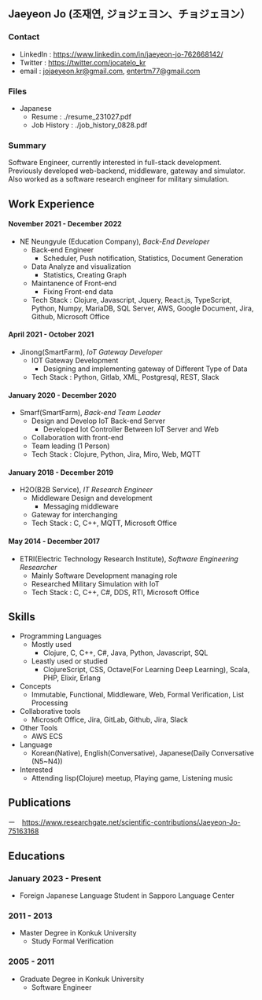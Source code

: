 <!-- 👋 Hi, I’m Jaeyeon Jo. -->

<!---
jaeyeon-jo-kr/jaeyeon-jo-kr is a ✨ special ✨ repository because its `README.md` (this file) appears on your GitHub profile.
You can click the Preview link to take a look at your changes.
--->

## Jaeyeon Jo (조재연, ジョジェヨン、チョジェヨン）

### Contact
- LinkedIn : https://www.linkedin.com/in/jaeyeon-jo-762668142/
- Twitter : https://twitter.com/jocatelo_kr
- email : jojaeyeon.kr@gmail.com, entertm77@gmail.com

### Files
- Japanese
  - Resume : ./resume_231027.pdf
  - Job History : ./job_history_0828.pdf

### Summary 

Software Engineer, currently interested in full-stack development. Previously developed web-backend, middleware, gateway and simulator. Also worked as a software research engineer for military simulation.

## Work Experience

#### November 2021 - December 2022
- NE Neungyule (Education Company), *Back-End Developer*
  - Back-end Engineer
    - Scheduler, Push notification, Statistics, Document Generation
  - Data Analyze and visualization
    - Statistics, Creating Graph
  - Maintanence of Front-end
    - Fixing Front-end data
  - Tech Stack : Clojure, Javascript, Jquery, React.js, TypeScript, Python, Numpy, MariaDB, SQL Server, AWS, Google Document, Jira, Github, Microsoft Office

#### April 2021 - October 2021
- Jinong(SmartFarm), *IoT Gateway Developer*
  - IOT Gateway Development
    - Designing and implementing gateway of Different Type of Data
  - Tech Stack : Python, Gitlab, XML, Postgresql, REST, Slack

#### January 2020 - December 2020 
- Smarf(SmartFarm), *Back-end Team Leader*
  - Design and Develop IoT Back-end Server
    - Developed Iot Controller Between IoT Server and Web
  - Collaboration with front-end
  - Team leading (1 Person)
  - Tech Stack : Clojure, Python, Jira, Miro, Web, MQTT

#### January 2018 - December 2019
- H2O(B2B Service), *IT Research Engineer*
  - Middleware Design and development
    - Messaging middleware  
  - Gateway for interchanging 
  - Tech Stack : C, C++, MQTT, Microsoft Office

#### May 2014 - December 2017
- ETRI(Electric Technology Research Institute), *Software Engineering Researcher*
  - Mainly Software Development managing role
  - Researched Military Simulation with IoT
  - Tech Stack : C, C++, C#, DDS, RTI, Microsoft Office

## Skills
- Programming Languages
  - Mostly used
    - Clojure, C, C++, C#, Java, Python, Javascript, SQL
  - Leastly used or studied
    - ClojureScript, CSS, Octave(For Learning Deep Learning), Scala, PHP, Elixir, Erlang
- Concepts
  - Immutable, Functional, Middleware, Web, Formal Verification, List Processing
- Collaborative tools
  - Microsoft Office, Jira, GitLab, Github, Jira, Slack
- Other Tools
  - AWS ECS 
- Language
  - Korean(Native), English(Conversative), Japanese(Daily Conversative (N5~N4))
- Interested
  - Attending lisp(Clojure) meetup, Playing game, Listening music

## Publications
ー　https://www.researchgate.net/scientific-contributions/Jaeyeon-Jo-75163168


## Educations
### January 2023 - Present
- Foreign Japanese Language Student in Sapporo Language Center

### 2011 - 2013
- Master Degree in Konkuk University
  - Study Formal Verification
  
### 2005 - 2011
- Graduate Degree in Konkuk University
  - Software Engineer


  
